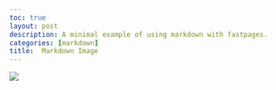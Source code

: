 ```yaml
---
toc: true
layout: post
description: A minimal example of using markdown with fastpages.
categories: [markdown]
title:  Markdown Image
---
```

![]({{site.baseurl}}/images/8-82164_soothing-background.jpg)